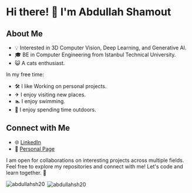 # Hi there! 👋 I'm Abdullah Shamout

## About Me

- 💡 Interested in 3D Computer Vision, Deep Learning, and Generative AI.
- 🎓 BE in Computer Engineering from Istanbul Technical University.
- 😺 A cats enthusiast.

In my free time:

- 🛠️ I like Working on personal projects.
- ✈ I enjoy visiting new places.
- 🏊 I enjoy swimming.
- 🌳 I enjoy spending time outdoors.
## Connect with Me

- 🌐 [LinkedIn](https://www.linkedin.com/in/abdullah-shamout/)
- 🔗 [Personal Page](https://abdullahsh20.github.io/)

I am open for collaborations on interesting projects across multiple fields. Feel free to explore my repositories and connect with me! Let's code and learn together. 🚀
<p><img align="left" src="https://github-readme-stats.vercel.app/api/top-langs?username=abdullahsh20&show_icons=true&theme=tokyonight&locale=en&layout=compact" alt="abdullahsh20" /></p>

<p>&nbsp;<img align="center" src="https://github-readme-stats.vercel.app/api?username=abdullahsh20&show_icons=true&theme=tokyonight&locale=en" alt="abdullahsh20" /></p>

